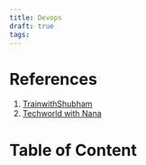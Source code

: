 ```yaml
---
title: Devops
draft: true
tags:
---
```

# References
1. [TrainwithShubham](https://www.youtube.com/@TrainWithShubham)
2. [Techworld with Nana](https://www.youtube.com/@TechWorldwithNana)
# Table of Content

